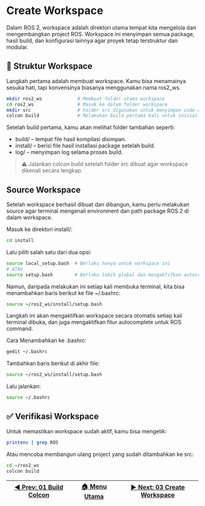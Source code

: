 # Create Workspace
Dalam ROS 2, workspace adalah direktori utama tempat kita mengelola dan mengembangkan project ROS. Workspace ini menyimpan semua package, hasil build, dan konfigurasi lainnya agar proyek tetap terstruktur dan modular.

## 📂 Struktur Workspace
Langkah pertama adalah membuat workspace. Kamu bisa menamainya sesuka hati, tapi konvensinya biasanya menggunakan nama ros2_ws.
```bash
mkdir ros2_ws             # Membuat folder utama workspace
cd ros2_ws                # Masuk ke dalam folder workspace
mkdir src                 # Folder src digunakan untuk menyimpan code dan package
colcon build              # Melakukan build pertama kali untuk inisialisasi folder build, install, dan log
```

Setelah build pertama, kamu akan melihat folder tambahan seperti:
- build/ – tempat file hasil kompilasi disimpan.
- install/ – berisi file hasil installasi package setelah build.
- log/ – menyimpan log selama proses build.

> ⚠️ Jalankan colcon build setelah folder src dibuat agar workspace dikenali secara lengkap.

## Source Workspace
Setelah workspace berhasil dibuat dan dibangun, kamu perlu melakukan source agar terminal mengenali environment dan path package ROS 2 di dalam workspace.

Masuk ke direktori install/:
```bash
cd install
```
Lalu pilih salah satu dari dua opsi:
```bash
source local_setup.bash  # Berlaku hanya untuk workspace ini
# ATAU
source setup.bash        # Berlaku lebih global dan mengaktifkan autocomplete
```

Namun, daripada melakukan ini setiap kali membuka terminal, kita bisa menambahkan baris berikut ke file ~/.bashrc:

```bash
source ~/ros2_ws/install/setup.bash
```
Langkah ini akan mengaktifkan workspace secara otomatis setiap kali terminal dibuka, dan juga mengaktifkan fitur autocomplete untuk ROS command.

Cara Menambahkan ke .bashrc:
```bash
gedit ~/.bashrc
```

Tambahkan baris berikut di akhir file:
```bash
source ~/ros2_ws/install/setup.bash
```

Lalu jalankan:
```bash
source ~/.bashrc
```
## ✅ Verifikasi Workspace
Untuk memastikan workspace sudah aktif, kamu bisa mengetik:
```bash
printenv | grep ROS
```

Atau mencoba membangun ulang project yang sudah ditambahkan ke src:
```bash
cd ~/ros2_ws
colcon build
```

| [◀️ Prev: 01 Build Colcon](../01_build_tool_colcon/) | [🏠 Menu Utama](/) | [▶️ Next: 03 Create Workspace](../03_create_package/) |
| --------------------------------------------------- | ----------------- | ---------------------------------------------------- |